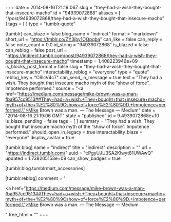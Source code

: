+++
date = 2014-08-16T21:19:06Z
slug = "they-had-a-wish-they-bought-that-insecure-macho"
id = "94939072868"
aliases = [ "/post/94939072868/they-had-a-wish-they-bought-that-insecure-macho" ]
tags = [ ]
type = "tumblr-quote"

[tumblr]
can_blaze = false
blog_name = "indirect"
format = "markdown"
short_url = "https://tmblr.co/ZY3jby1OQpqba"
can_like = false
can_reply = false
note_count = 0.0
id_string = "94939072868"
is_blazed = false
can_reblog = false
post_url = "https://indirect.tumblr.com/post/94939072868/they-had-a-wish-they-bought-that-insecure-macho"
timestamp = 1.408223946e+09
is_blocks_post_format = false
slug = "they-had-a-wish-they-bought-that-insecure-macho"
interactability_reblog = "everyone"
type = "quote"
reblog_key = "C6lcV4c7"
can_send_in_message = true
text = "They had a wish. They bought that insecure macho myth of the “show of force”. Impotence performed."
source = "<a href=\"https://medium.com/message/mike-brown-was-a-man-fba957cc9513##They+had+a+wish.+They+bought+that+insecure+macho+myth+of+the+%E2%80%9Cshow+of+force%E2%80%9D.+Impotence+performed.\">Mike Brown was a man. — The Message — Medium</a>"
date = "2014-08-16 21:19:06 GMT"
state = "published"
id = 9.4939072868e+10
is_blaze_pending = false
tags = [ ]
summary = "They had a wish. They bought that insecure macho myth of the “show of force”. Impotence performed."
should_open_in_legacy = true
interactability_blaze = "everyone"
display_avatar = true

[tumblr.blog]
name = "indirect"
title = "indirect"
description = ""
url = "https://indirect.tumblr.com/"
uuid = "t:PgyUJU3SA2Klwyt81UWAwQ"
updated = 1.738205153e+09
can_show_badges = true

[tumblr.blog.tumblrmart_accessories]

[tumblr.reblog]
comment = "<p><a href=\"https://medium.com/message/mike-brown-was-a-man-fba957cc9513##They+had+a+wish.+They+bought+that+insecure+macho+myth+of+the+%E2%80%9Cshow+of+force%E2%80%9D.+Impotence+performed.\">Mike Brown was a man. — The Message — Medium</a></p>"
tree_html = ""
+++
